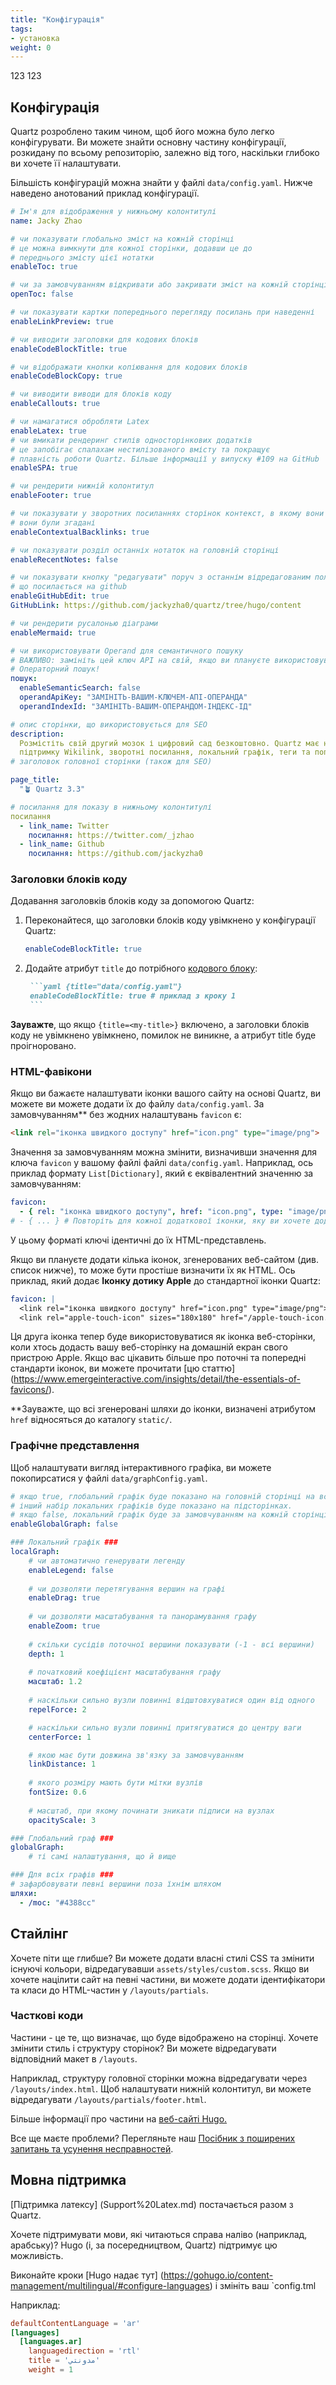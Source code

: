 ```yaml
---
title: "Конфігурація"
tags:
- установка
weight: 0
---
```


123 123
## Конфігурація
Quartz розроблено таким чином, щоб його можна було легко конфігурувати. Ви можете знайти основну частину конфігурації, розкидану по всьому репозиторію, залежно від того, наскільки глибоко ви хочете її налаштувати.

Більшість конфігурацій можна знайти у файлі `data/config.yaml`. Нижче наведено анотований приклад конфігурації.

```yaml {title="data/config.yaml"}
# Ім'я для відображення у нижньому колонтитулі
name: Jacky Zhao

# чи показувати глобально зміст на кожній сторінці
# це можна вимкнути для кожної сторінки, додавши це до
# переднього змісту цієї нотатки
enableToc: true

# чи за замовчуванням відкривати або закривати зміст на кожній сторінці
openToc: false

# чи показувати картки попереднього перегляду посилань при наведенні
enableLinkPreview: true

# чи виводити заголовки для кодових блоків
enableCodeBlockTitle: true

# чи відображати кнопки копіювання для кодових блоків
enableCodeBlockCopy: true

# чи виводити виводи для блоків коду
enableCallouts: true

# чи намагатися обробляти Latex
enableLatex: true
# чи вмикати рендеринг стилів односторінкових додатків
# це запобігає спалахам нестилізованого вмісту та покращує
# плавність роботи Quartz. Більше інформації у випуску #109 на GitHub
enableSPA: true

# чи рендерити нижній колонтитул
enableFooter: true

# чи показувати у зворотних посиланнях сторінок контекст, в якому вони були згадані
# вони були згадані
enableContextualBacklinks: true

# чи показувати розділ останніх нотаток на головній сторінці
enableRecentNotes: false

# чи показувати кнопку "редагувати" поруч з останнім відредагованим полем
# що посилається на github
enableGitHubEdit: true
GitHubLink: https://github.com/jackyzha0/quartz/tree/hugo/content

# чи рендерити русалонью діаграми
enableMermaid: true

# чи використовувати Operand для семантичного пошуку
# ВАЖЛИВО: замініть цей ключ API на свій, якщо ви плануєте використовувати
# Операторний пошук!
пошук:
  enableSemanticSearch: false
  operandApiKey: "ЗАМІНІТЬ-ВАШИМ-КЛЮЧЕМ-АПІ-ОПЕРАНДА"
  operandIndexId: "ЗАМІНІТЬ-ВАШИМ-ОПЕРАНДОМ-ІНДЕКС-ІД"

# опис сторінки, що використовується для SEO
description:
  Розмістіть свій другий мозок і цифровий сад безкоштовно. Quartz має надзвичайно швидкий повнотекстовий пошук,
  підтримку Wikilink, зворотні посилання, локальний графік, теги та попередній перегляд посилань.
# заголовок головної сторінки (також для SEO)

page_title:
  "🪴 Quartz 3.3"

# посилання для показу в нижньому колонтитулі
посилання
  - link_name: Twitter
    посилання: https://twitter.com/_jzhao
  - link_name: Github
    посилання: https://github.com/jackyzha0
```

### Заголовки блоків коду
Додавання заголовків блоків коду за допомогою Quartz:

1. Переконайтеся, що заголовки блоків коду увімкнено у конфігурації Quartz:

    ```yaml {title="data/config.yaml", linenos=false}
    enableCodeBlockTitle: true
    ```

2. Додайте атрибут `title` до потрібного [кодового блоку](https://gohugo.io/content-management/syntax-highlighting/#highlighting-in-code-fences):

      ```markdown {linenos=false}
       ```yaml {title="data/config.yaml"}
       enableCodeBlockTitle: true # приклад з кроку 1
       ```
      ```

**Зауважте**, що якщо `{title=<my-title>}` включено, а заголовки блоків коду не увімкнено
увімкнено, помилок не виникне, а атрибут title буде проігноровано.

### HTML-фавікони
Якщо ви бажаєте налаштувати іконки вашого сайту на основі Quartz, ви можете
ви можете додати їх до файлу `data/config.yaml`. За замовчуванням** без жодних налаштувань
`favicon` є:

```html {title="layouts/partials/head.html", linenostart=15}
<link rel="іконка швидкого доступу" href="icon.png" type="image/png">
```

Значення за замовчуванням можна змінити, визначивши значення для ключа `favicon` у вашому файлі
файлі `data/config.yaml`. Наприклад, ось приклад формату `List[Dictionary]`, який є
еквівалентний значенню за замовчуванням:

```yaml {title="data/config.yaml", linenos=false}
favicon:
  - { rel: "іконка швидкого доступу", href: "icon.png", type: "image/png" }
# - { ... } # Повторіть для кожної додаткової іконки, яку ви хочете додати
```

У цьому форматі ключі ідентичні до їх HTML-представлень.

Якщо ви плануєте додати кілька іконок, згенерованих веб-сайтом (див. список нижче), то
може бути простіше визначити їх як HTML. Ось приклад, який додає
**Іконку дотику Apple** до стандартної іконки Quartz:
```yaml {title="data/config.yaml", linenos=false}
favicon: |
  <link rel="іконка швидкого доступу" href="icon.png" type="image/png">
  <link rel="apple-touch-icon" sizes="180x180" href="/apple-touch-icon.png">
```

Ця друга іконка тепер буде використовуватися як іконка веб-сторінки, коли хтось додасть вашу
веб-сторінку на домашній екран свого пристрою Apple. Якщо вас цікавить більше
про поточні та попередні стандарти іконок, ви можете прочитати
[цю статтю] (https://www.emergeinteractive.com/insights/detail/the-essentials-of-favicons/).

**Зауважте, що всі згенеровані шляхи до іконки, визначені атрибутом `href`
відносяться до каталогу `static/`.

### Графічне представлення
Щоб налаштувати вигляд інтерактивного графіка, ви можете покопирсатися у файлі `data/graphConfig.yaml`.

```yaml {title="data/graphConfig.yaml"}
# якщо true, глобальний графік буде показано на головній сторінці на всю ширину, без зворотного посилання.
# інший набір локальних графіків буде показано на підсторінках.
# якщо false, локальний графік буде за замовчуванням на кожній сторінці, як зазвичай
enableGlobalGraph: false

### Локальний графік ###
localGraph:
    # чи автоматично генерувати легенду
    enableLegend: false
    
    # чи дозволяти перетягування вершин на графі
    enableDrag: true
    
    # чи дозволяти масштабування та панорамування графу
    enableZoom: true
    
    # скільки сусідів поточної вершини показувати (-1 - всі вершини)
    depth: 1
    
    # початковий коефіцієнт масштабування графу
    масштаб: 1.2
    
    # наскільки сильно вузли повинні відштовхуватися один від одного
    repelForce: 2

    # наскільки сильно вузли повинні притягуватися до центру ваги
    centerForce: 1

    # якою має бути довжина зв'язку за замовчуванням
    linkDistance: 1
    
    # якого розміру мають бути мітки вузлів
    fontSize: 0.6
    
    # масштаб, при якому починати зникати підписи на вузлах
    opacityScale: 3

### Глобальний граф ###
globalGraph:
	# ті самі налаштування, що й вище

### Для всіх графів ###
# зафарбовувати певні вершини поза їхнім шляхом
шляхи:
  - /moc: "#4388cc"
```
## Стайлінг
Хочете піти ще глибше? Ви можете додати власні стилі CSS та змінити існуючі кольори, відредагувавши `assets/styles/custom.scss`. Якщо ви хочете націлити сайт на певні частини, ви можете додати ідентифікатори та класи до HTML-частин у `/layouts/partials`.

### Часткові коди
Частини - це те, що визначає, що буде відображено на сторінці. Хочете змінити стиль і структуру сторінок? Ви можете відредагувати відповідний макет в `/layouts`.

Наприклад, структуру головної сторінки можна відредагувати через `/layouts/index.html`. Щоб налаштувати нижній колонтитул, ви можете відредагувати `/layouts/partials/footer.html`.

Більше інформації про частини на [веб-сайті Hugo.](https://gohugo.io/templates/partials/)

Все ще маєте проблеми? Перегляньте наш [Посібник з поширених запитань та усунення несправностей](%D0%A3%D1%81%D1%83%D0%BD%D0%B5%D0%BD%D0%BD%D1%8F%20%D0%BF%D1%80%D0%BE%D0%B1%D0%BB%D0%B5%D0%BC.md).

## Мовна підтримка
[Підтримка латексу] (Support%20Latex.md) постачається разом з Quartz.

Хочете підтримувати мови, які читаються справа наліво (наприклад, арабську)? Hugo (і, за посередництвом, Quartz) підтримує цю можливість.

Виконайте кроки [Hugo надає тут] (https://gohugo.io/content-management/multilingual/#configure-languages) і змініть ваш `config.tml

Наприклад:

```toml
defaultContentLanguage = 'ar'
[languages]
  [languages.ar]
    languagedirection = 'rtl'
    title = 'مدونتي'
    weight = 1
```
